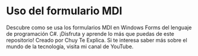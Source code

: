 # Uso del formulario MDI
Descubre como se usa los formularios MDI en Windows Forms del lenguaje de programación C#. ¡Disfruta y aprende lo más que puedas de este repositorio! Creado por Chuy Te Explica. Si te interesa saber más sobre el mundo de la tecnología, visita mi canal de YouTube.
